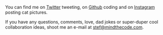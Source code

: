 You can find me on [Twitter](https://twitter.com/hyra) tweeting, on [Github](https://github.com/hyra) coding and on [Instagram](https://instagram.com/stefvdham) posting cat pictures.

If you have any questions, comments, love, dad jokes or super-duper cool collaboration ideas, shoot me an e-mail at [stef@mindthecode.com](stef@mindthcode.com).
